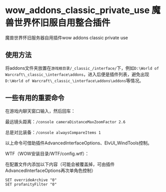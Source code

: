 # wow_addons_classic_private_use 魔兽世界怀旧服自用整合插件
魔兽世界怀旧服务器自用插件wow addons classic private use

## 使用方法
将addons文件夹放置在```游戏根目录/_classic_/interface/```下，例如```D:\World of Warcraft\_classic_\interface\addons```，进入后便是插件列表，避免出现```D:\World of Warcraft\_classic_\interface\addons\addons```等情况。

## 一些有用的重要命令
在游戏内聊天窗口输入，然后回车：

最远镜头距离：`/console cameraDistanceMaxZoomFactor 2.6`

总是对比装备：`/console alwaysCompareItems 1`

以上命令可借助插件AdvancedInterfaceOptions、ElvUI_WindTools控制。

WTF（WOW安装目录/WTF/config.wtf）：

在配置文件内添加以下内容（可能会被覆盖掉，可由插件AdvancedInterfaceOptions再次单角色控制）

```
SET overrideArchive "0"
SET profanityFilter "0"
```
